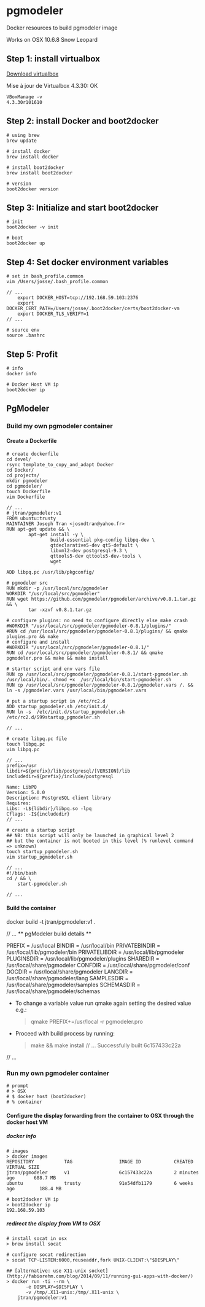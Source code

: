 # pgmodeler
Docker resources to build pgmodeler image

Works on OSX 10.6.8 Snow Leopard

## Step 1: install virtualbox

[Download virtualbox](https://www.virtualbox.org/wiki/Downloads)

Mise à jour de Virtualbox 4.3.30: OK

```
VBoxManage -v
4.3.30r101610

```

## Step 2: install Docker and boot2docker

```
# using brew
brew update

# install docker
brew install docker

# install boot2docker
brew install boot2docker

# version
boot2docker version

```

## Step 3: Initialize and start boot2docker

```
# init
boot2docker -v init

# boot
boot2docker up

```

## Step 4: Set docker environment variables

```
# set in bash_profile.common
vim /Users/josse/.bash_profile.common

// ...
    export DOCKER_HOST=tcp://192.168.59.103:2376
    export DOCKER_CERT_PATH=/Users/josse/.boot2docker/certs/boot2docker-vm
    export DOCKER_TLS_VERIFY=1
// ...

# source env
source .bashrc 

```

## Step 5: Profit

```
# info
docker info

# Docker Host VM ip
boot2docker ip

```

## PgModeler

### Build my own pgmodeler container

#### Create a Dockerfile

```
# create dockerfile
cd devel/
rsync template_to_copy_and_adapt Docker
cd Docker/
cd projects/
mkdir pgmodeler
cd pgmodeler/
touch Dockerfile
vim Dockerfile

// ...
# jtran/pgmodeler:v1
FROM ubuntu:trusty
MAINTAINER Joseph Tran <josndtran@yahoo.fr>
RUN apt-get update && \
        apt-get install -y \
                build-essential pkg-config libpq-dev \
                qtdeclarative5-dev qt5-default \
                libxml2-dev postgresql-9.3 \
                qttools5-dev qttools5-dev-tools \
                wget

ADD libpq.pc /usr/lib/pkgconfig/

# pgmodeler src
RUN mkdir -p /usr/local/src/pgmodeler
WORKDIR "/usr/local/src/pgmodeler"
RUN wget https://github.com/pgmodeler/pgmodeler/archive/v0.8.1.tar.gz && \
        tar -xzvf v0.8.1.tar.gz

# configure plugins: no need to configure directly else make crash
#WORKDIR "/usr/local/src/pgmodeler/pgmodeler-0.8.1/plugins/"
#RUN cd /usr/local/src/pgmodeler/pgmodeler-0.8.1/plugins/ && qmake plugins.pro && make
# configure and install
#WORKDIR "/usr/local/src/pgmodeler/pgmodeler-0.8.1/"
RUN cd /usr/local/src/pgmodeler/pgmodeler-0.8.1/ && qmake pgmodeler.pro && make && make install

# starter script and env vars file
RUN cp /usr/local/src/pgmodeler/pgmodeler-0.8.1/start-pgmodeler.sh /usr/local/bin/. chmod +x  /usr/local/bin/start-pgmodeler.sh
RUN cp /usr/local/src/pgmodeler/pgmodeler-0.8.1/pgmodeler.vars /. && ln -s /pgmodeler.vars /usr/local/bin/pgmodeler.vars

# put a startup script in /etc/rc2.d
ADD startup_pgmodeler.sh /etc/init.d/
RUN ln -s  /etc/init.d/startup_pgmodeler.sh /etc/rc2.d/S99startup_pgmodeler.sh

// ...

# create libpq.pc file
touch libpq.pc
vim libpq.pc

// ...
prefix=/usr
libdir=${prefix}/lib/postgresql/[VERSION]/lib
includedir=${prefix}/include/postgresql

Name: LibPQ
Version: 5.0.0
Description: PostgreSQL client library
Requires:
Libs: -L${libdir}/libpq.so -lpq
Cflags: -I${includedir}
// ...

# create a startup script
## NB: this script will only be launched in graphical level 2
## but the container is not booted in this level (% runlevel command => unknown)
touch startup_pgmodeler.sh
vim startup_pgmodeler.sh
 
// ...
#!/bin/bash
cd / && \
    start-pgmodeler.sh    

// ...

```

#### Build the container
docker build -t jtran/pgmodeler:v1 .

// ...
** pgModeler build details ** 
 
  PREFIX        = /usr/local 
  BINDIR        = /usr/local/bin 
  PRIVATEBINDIR = /usr/local/lib/pgmodeler/bin 
  PRIVATELIBDIR = /usr/local/lib/pgmodeler 
  PLUGINSDIR    = /usr/local/lib/pgmodeler/plugins 
  SHAREDIR      = /usr/local/share/pgmodeler 
  CONFDIR       = /usr/local/share/pgmodeler/conf 
  DOCDIR        = /usr/local/share/pgmodeler 
  LANGDIR       = /usr/local/share/pgmodeler/lang 
  SAMPLESDIR    = /usr/local/share/pgmodeler/samples 
  SCHEMASDIR    = /usr/local/share/pgmodeler/schemas 
 
* To change a variable value run qmake again setting the desired value e.g.: 
  > qmake PREFIX+=/usr/local -r pgmodeler.pro 
 
* Proceed with build process by running: 
  >  make && make install 
// ...
Successfully built 6c157433c22a

// ...

### Run my own pgmodeler container

``` 
# prompt
# > OSX
# $ docker host (boot2docker)
# % container
```

#### Configure the display forwarding from the container to OSX through the docker host VM

##### docker info

```
# images
> docker images
REPOSITORY           TAG                 IMAGE ID            CREATED             VIRTUAL SIZE
jtran/pgmodeler      v1                  6c157433c22a        2 minutes ago       688.7 MB
ubuntu               trusty              91e54dfb1179        6 weeks ago         188.4 MB

# boot2docker VM ip
> boot2docker ip
192.168.59.103

```

##### redirect the display from VM to OSX

```
# install socat in osx
> brew install socat

# configure socat redirection
> socat TCP-LISTEN:6000,reuseaddr,fork UNIX-CLIENT:\"$DISPLAY\"

## [alternative: use X11-unix socket](http://fabiorehm.com/blog/2014/09/11/running-gui-apps-with-docker/)
> docker run -ti --rm \
       -e DISPLAY=$DISPLAY \
       -v /tmp/.X11-unix:/tmp/.X11-unix \
	jtran/pgmodeler:v1
	
```
